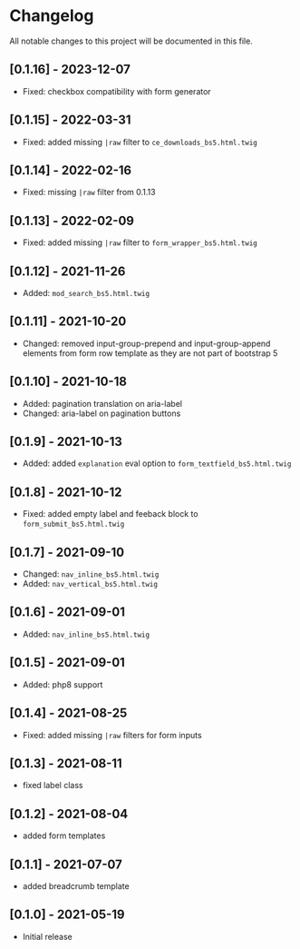 # Changelog

All notable changes to this project will be documented in this file.

## [0.1.16] - 2023-12-07
- Fixed: checkbox compatibility with form generator

## [0.1.15] - 2022-03-31

- Fixed: added missing `|raw` filter to `ce_downloads_bs5.html.twig`

## [0.1.14] - 2022-02-16

- Fixed: missing `|raw` filter from 0.1.13

## [0.1.13] - 2022-02-09

- Fixed: added missing `|raw` filter to `form_wrapper_bs5.html.twig`

## [0.1.12] - 2021-11-26

- Added: `mod_search_bs5.html.twig`

## [0.1.11] - 2021-10-20
- Changed: removed input-group-prepend and input-group-append elements from form row template as they are not part of bootstrap 5

## [0.1.10] - 2021-10-18

- Added: pagination translation on aria-label
- Changed: aria-label on pagination buttons

## [0.1.9] - 2021-10-13

- Added: added `explanation` eval option to `form_textfield_bs5.html.twig`

## [0.1.8] - 2021-10-12

- Fixed: added empty label and feeback block to `form_submit_bs5.html.twig`

## [0.1.7] - 2021-09-10

- Changed: `nav_inline_bs5.html.twig`
- Added: `nav_vertical_bs5.html.twig`

## [0.1.6] - 2021-09-01

- Added: `nav_inline_bs5.html.twig`

## [0.1.5] - 2021-09-01

- Added: php8 support

## [0.1.4] - 2021-08-25

- Fixed: added missing `|raw` filters for form inputs

## [0.1.3] - 2021-08-11

- fixed label class

## [0.1.2] - 2021-08-04

- added form templates

## [0.1.1] - 2021-07-07

- added breadcrumb template

## [0.1.0] - 2021-05-19

- Initial release
